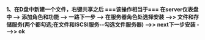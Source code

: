 #### 1、在D盘中新建一个文件，右键共享之后   ===该操作相当于=== 在server仪表盘中 --> 添加角色和功能 --> 一路下一步  --> 在服务器角色处选择安装 -->> 文件和存储服务(两个都勾选;在文件和ISCSI服务--勾选文件服务器) -->> next下一步安装 --->> ok
